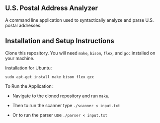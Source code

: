 ## U.S. Postal Address Analyzer

A command line application used to syntactically analyze and parse U.S. postal addresses.

## Installation and Setup Instructions

Clone this repository. You will need `make`, `bison`, `flex`, and `gcc` installed on your machine.  

Installation for Ubuntu:

`sudo apt-get install make bison flex gcc`  

To Run the Application:  

* Navigate to the cloned repository and run `make`.

* Then to run the scanner type `./scanner < input.txt`

* Or to run the parser use `./parser < input.txt`
